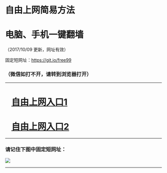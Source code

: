 ﻿# 自由上网简易方法

# 电脑、手机一键翻墙

（2017/10/09 更新，网址有效）

固定短网址：https://git.io/free99

### （微信如打不开，请转到浏览器打开）


***





# &nbsp;&nbsp; <a href="http://ft414024915.fwq-tz-1001.info/fwqtz01.html?t=10090014210 " target="_blank">自由上网入口1</a>
# &nbsp;&nbsp; <a href="http://ft221859618.fwq-tz-1002.info/fwqtz02.html?t=100900118901 " target="_blank">自由上网入口2</a>
***

### 请记住下图中固定短网址：

<img src="https://s3-us-west-2.amazonaws.com/fwq-1001/yjfq-20170905okok.png" /> 


***

